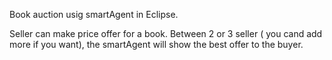 Book auction usig smartAgent in Eclipse.

Seller can make price offer for a book. Between 2 or 3 seller ( you cand add more if you want), the smartAgent will show the best offer to the buyer.
